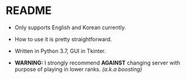 # README
* Only supports English and Korean currently.
* How to use it is pretty straightforward.
* Written in Python 3.7, GUI in Tkinter.

* **WARNING:** I strongly recommend **AGAINST** changing server with purpose of playing in lower ranks. *(a.k.a boosting)*
